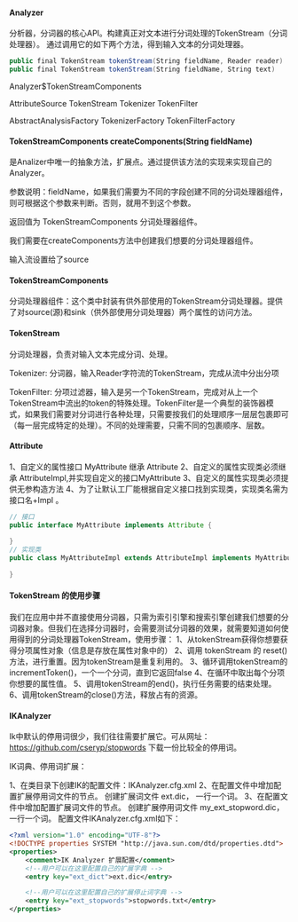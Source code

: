 #### Analyzer

分析器，分词器的核心API。构建真正对文本进行分词处理的TokenStream（分词处理器）。
通过调用它的如下两个方法，得到输入文本的分词处理器。

```java
public final TokenStream tokenStream(String fieldName, Reader reader)
public final TokenStream tokenStream(String fieldName, String text)
```

Analyzer$TokenStreamComponents

AttributeSource
	TokenStream
		Tokenizer
		TokenFilter

AbstractAnalysisFactory
	TokenizerFactory
	TokenFilterFactory

#### TokenStreamComponents createComponents(String fieldName)

是Analizer中唯一的抽象方法，扩展点。通过提供该方法的实现来实现自己的Analyzer。

参数说明：fieldName，如果我们需要为不同的字段创建不同的分词处理器组件，则可根据这个参数来判断。否则，就用不到这个参数。

返回值为 TokenStreamComponents  分词处理器组件。

我们需要在createComponents方法中创建我们想要的分词处理器组件。

输入流设置给了source

#### TokenStreamComponents

分词处理器组件：这个类中封装有供外部使用的TokenStream分词处理器。提供了对source(源)和sink（供外部使用分词处理器）两个属性的访问方法。

#### TokenStream

分词处理器，负责对输入文本完成分词、处理。

Tokenizer: 分词器，输入Reader字符流的TokenStream，完成从流中分出分项

TokenFilter: 分项过滤器，输入是另一个TokenStream，完成对从上一个TokenStream中流出的token的特殊处理。TokenFilter是一个典型的装饰器模式，如果我们需要对分词进行各种处理，只需要按我们的处理顺序一层层包裹即可（每一层完成特定的处理）。不同的处理需要，只需不同的包裹顺序、层数。

#### Attribute

1、自定义的属性接口 MyAttribute  继承 Attribute
2、自定义的属性实现类必须继承 AttributeImpl,并实现自定义的接口MyAttribute
3、自定义的属性实现类必须提供无参构造方法
4、为了让默认工厂能根据自定义接口找到实现类，实现类名需为 接口名+Impl 。

```java
// 接口
public interface MyAttribute implements Attribute {
    
}
// 实现类
public class MyAttributeImpl extends AttributeImpl implements MyAttribute {
    
}
```

#### TokenStream 的使用步骤

我们在应用中并不直接使用分词器，只需为索引引擎和搜索引擎创建我们想要的分词器对象。但我们在选择分词器时，会需要测试分词器的效果，就需要知道如何使用得到的分词处理器TokenStream，使用步骤：
1、从tokenStream获得你想要获得分项属性对象（信息是存放在属性对象中的）
2、调用 tokenStream 的 reset() 方法，进行重置。因为tokenStream是重复利用的。
3、循环调用tokenStream的incrementToken()，一个一个分词，直到它返回false
4、在循环中取出每个分项你想要的属性值。
5、调用tokenStream的end()，执行任务需要的结束处理。
6、调用tokenStream的close()方法，释放占有的资源。

#### IKAnalyzer

Ik中默认的停用词很少，我们往往需要扩展它。可从网址： https://github.com/cseryp/stopwords 下载一份比较全的停用词。

IK词典、停用词扩展：

1、在类目录下创建IK的配置文件：IKAnalyzer.cfg.xml
2、在配置文件中增加配置扩展停用词文件的节点。 创建扩展词文件 ext.dic， 一行一个词。
3、在配置文件中增加配置扩展词文件的节点。 创建扩展停用词文件 my_ext_stopword.dic， 一行一个词。
配置文件IKAnalyzer.cfg.xml如下：

```xml
<?xml version="1.0" encoding="UTF-8"?>
<!DOCTYPE properties SYSTEM "http://java.sun.com/dtd/properties.dtd">
<properties>
	<comment>IK Analyzer 扩展配置</comment>
	<!--用户可以在这里配置自己的扩展字典 -->
	<entry key="ext_dict">ext.dic</entry>

	<!--用户可以在这里配置自己的扩展停止词字典 -->
	<entry key="ext_stopwords">stopwords.txt</entry>
</properties>
```

